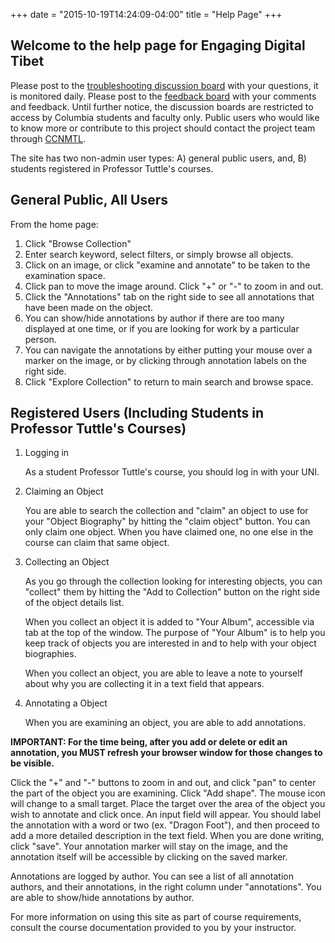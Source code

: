 +++
date = "2015-10-19T14:24:09-04:00"
title = "Help Page"
+++

## Welcome to the help page for Engaging Digital Tibet

Please post to the [troubleshooting discussion board](http://digitaltibet.wikispaces.columbia.edu/message/view/Discussion/6593987) with your questions, it is monitored daily. Please post to the [feedback board](http://digitaltibet.wikispaces.columbia.edu/message/view/Discussion/6593973) with your comments and feedback. Until further notice, the discussion boards are restricted to access by Columbia students and faculty only. Public users who would like to know more or contribute to this project should contact the project team through [CCNMTL](http://ccnmtl.columbia.edu/).

The site has two non-admin user types: A) general public users, and, B) students registered in Professor Tuttle's courses.

## General Public, All Users

From the home page:

1. Click "Browse Collection"
2. Enter search keyword, select filters, or simply browse all objects.
3. Click on an image, or click "examine and annotate" to be taken to the examination space.
4. Click pan to move the image around. Click "+" or "-" to zoom in and out.
5. Click the "Annotations" tab on the right side to see all annotations that have been made on the object.
6. You can show/hide annotations by author if there are too many displayed at one time, or if you are looking for work by a particular person.
7. You can navigate the annotations by either putting your mouse over a marker on the image, or by clicking through annotation labels on the right side.
8. Click "Explore Collection" to return to main search and browse space.

## Registered Users (Including Students in Professor Tuttle's Courses)

1. Logging in

    As a student Professor Tuttle's course, you should log in with your UNI.

2. Claiming an Object

    You are able to search the collection and "claim" an object to use for your "Object Biography" by hitting the "claim object" button. You can only claim one object. When you have claimed one, no one else in the course can claim that same object.

3. Collecting an Object

    As you go through the collection looking for interesting objects, you can "collect" them by hitting the "Add to Collection" button on the right side of the object details list.

    When you collect an object it is added to "Your Album", accessible via tab at the top of the window. The purpose of "Your Album" is to help you keep track of objects you are interested in and to help with your object biographies.

    When you collect an object, you are able to leave a note to yourself about why you are collecting it in a text field that appears.

4. Annotating a Object

    When you are examining an object, you are able to add annotations.

**IMPORTANT: For the time being, after you add or delete or edit an annotation, you MUST refresh your browser window for those changes to be visible.**

Click the "+" and "-" buttons to zoom in and out, and click "pan" to center the part of the object you are examining. Click "Add shape". The mouse icon will change to a small target. Place the target over the area of the object you wish to annotate and click once. An input field will appear. You should label the annotation with a word or two (ex. "Dragon Foot"), and then proceed to add a more detailed description in the text field. When you are done writing, click "save". Your annotation marker will stay on the image, and the annotation itself will be accessible by clicking on the saved marker.

Annotations are logged by author. You can see a list of all annotation authors, and their annotations, in the right column under "annotations". You are able to show/hide annotations by author.

For more information on using this site as part of course requirements, consult the course documentation provided to you by your instructor.
